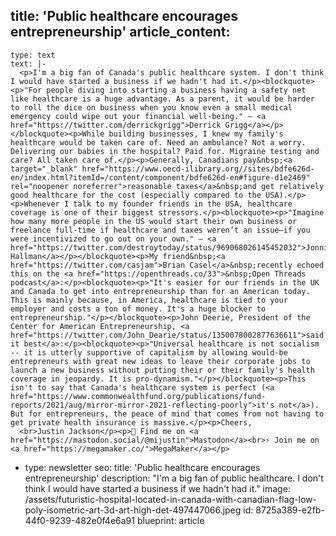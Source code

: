 title: 'Public healthcare encourages entrepreneurship'
article_content:
  -
    type: text
    text: |-
      <p>I'm a big fan of Canada's public healthcare system. I don't think I would have started a business if we hadn't had it.</p><blockquote><p>"For people diving into starting a business having a safety net like healthcare is a huge advantage. As a parent, it would be harder to roll the dice on business when you know even a small medical emergency could wipe out your financial well-being." – <a href="https://twitter.com/derrickgrigg">Derrick Grigg</a></p></blockquote><p>While building businesses, I knew my family's healthcare would be taken care of. Need an ambulance? Not a worry. Delivering our babies in the hospital? Paid for. Migraine testing and care? All taken care of.</p><p>Generally, Canadians pay&nbsp;<a target="_blank" href="https://www.oecd-ilibrary.org//sites/bdfe626d-en/index.html?itemId=/content/component/bdfe626d-en#figure-d1e2469" rel="noopener noreferrer">reasonable taxes</a>&nbsp;and get relatively good healthcare for the cost (especially compared to the USA).</p><p>Whenever I talk to my founder friends in the USA, healthcare coverage is one of their biggest stressors.</p><blockquote><p>"Imagine how many more people in the US would start their own business or freelance full-time if healthcare and taxes weren’t an issue—if you were incentivized to go out on your own." – <a href="https://twitter.com/destroytoday/status/969068026145452032">Jonnie Hallman</a></p></blockquote><p>My friend&nbsp;<a href="https://twitter.com/casjam">Brian Casel</a>&nbsp;recently echoed this on the <a href="https://openthreads.co/33">&nbsp;Open Threads podcast</a>:</p><blockquote><p>"It's easier for our friends in the UK and Canada to get into entrepreneurship than for an American today. This is mainly because, in America, healthcare is tied to your employer and costs a ton of money. It's a huge blocker to entrepreneurship."</p></blockquote><p>John Deerie, President of the Center for American Entrepreneurship, <a href="https://twitter.com/John_Dearie/status/1350078002877636611">said it best</a>:</p><blockquote><p>"Universal healthcare is not socialism -- it is utterly supportive of capitalism by allowing would-be entrepreneurs with great new ideas to leave their corporate jobs to  launch a new business without putting their or their family's health coverage in jeopardy. It is pro-dynamism."</p></blockquote><p>This isn't to say that Canada's healthcare system is perfect (<a href="https://www.commonwealthfund.org/publications/fund-reports/2021/aug/mirror-mirror-2021-reflecting-poorly">it's not</a>). But for entrepreneurs, the peace of mind that comes from not having to get private health insurance is massive.</p><p>Cheers,
      <br>Justin Jackson</p><p>🐘 Find me on <a href="https://mastodon.social/@mijustin">Mastodon</a><br>⚡ Join me on <a href="https://megamaker.co/">MegaMaker</a></p>
  -
    type: newsletter
seo:
  title: 'Public healthcare encourages entrepreneurship'
  description: "I'm a big fan of public healthcare. I don't think I would have started a business if we hadn't had it."
  image: /assets/futuristic-hospital-located-in-canada-with-canadian-flag-low-poly-isometric-art-3d-art-high-det-497447066.jpeg
id: 8725a389-e2fb-44f0-9239-482e0f4e6a91
blueprint: article
